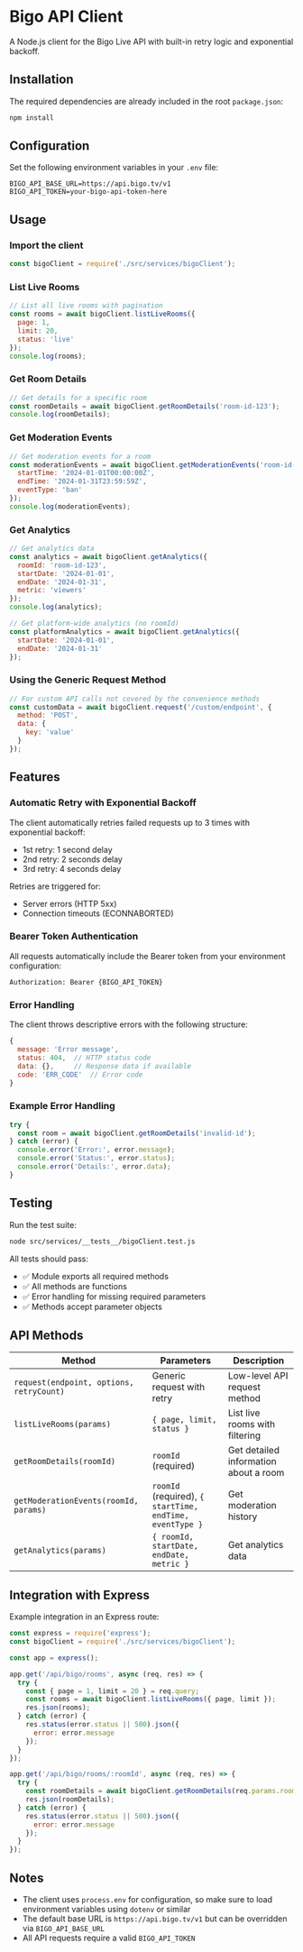 # Bigo API Client

A Node.js client for the Bigo Live API with built-in retry logic and exponential backoff.

## Installation

The required dependencies are already included in the root `package.json`:

```bash
npm install
```

## Configuration

Set the following environment variables in your `.env` file:

```env
BIGO_API_BASE_URL=https://api.bigo.tv/v1
BIGO_API_TOKEN=your-bigo-api-token-here
```

## Usage

### Import the client

```javascript
const bigoClient = require('./src/services/bigoClient');
```

### List Live Rooms

```javascript
// List all live rooms with pagination
const rooms = await bigoClient.listLiveRooms({ 
  page: 1, 
  limit: 20,
  status: 'live'
});
console.log(rooms);
```

### Get Room Details

```javascript
// Get details for a specific room
const roomDetails = await bigoClient.getRoomDetails('room-id-123');
console.log(roomDetails);
```

### Get Moderation Events

```javascript
// Get moderation events for a room
const moderationEvents = await bigoClient.getModerationEvents('room-id-123', {
  startTime: '2024-01-01T00:00:00Z',
  endTime: '2024-01-31T23:59:59Z',
  eventType: 'ban'
});
console.log(moderationEvents);
```

### Get Analytics

```javascript
// Get analytics data
const analytics = await bigoClient.getAnalytics({
  roomId: 'room-id-123',
  startDate: '2024-01-01',
  endDate: '2024-01-31',
  metric: 'viewers'
});
console.log(analytics);

// Get platform-wide analytics (no roomId)
const platformAnalytics = await bigoClient.getAnalytics({
  startDate: '2024-01-01',
  endDate: '2024-01-31'
});
```

### Using the Generic Request Method

```javascript
// For custom API calls not covered by the convenience methods
const customData = await bigoClient.request('/custom/endpoint', {
  method: 'POST',
  data: {
    key: 'value'
  }
});
```

## Features

### Automatic Retry with Exponential Backoff

The client automatically retries failed requests up to 3 times with exponential backoff:
- 1st retry: 1 second delay
- 2nd retry: 2 seconds delay
- 3rd retry: 4 seconds delay

Retries are triggered for:
- Server errors (HTTP 5xx)
- Connection timeouts (ECONNABORTED)

### Bearer Token Authentication

All requests automatically include the Bearer token from your environment configuration:

```
Authorization: Bearer {BIGO_API_TOKEN}
```

### Error Handling

The client throws descriptive errors with the following structure:

```javascript
{
  message: 'Error message',
  status: 404,  // HTTP status code
  data: {},     // Response data if available
  code: 'ERR_CODE'  // Error code
}
```

### Example Error Handling

```javascript
try {
  const room = await bigoClient.getRoomDetails('invalid-id');
} catch (error) {
  console.error('Error:', error.message);
  console.error('Status:', error.status);
  console.error('Details:', error.data);
}
```

## Testing

Run the test suite:

```bash
node src/services/__tests__/bigoClient.test.js
```

All tests should pass:
- ✅ Module exports all required methods
- ✅ All methods are functions
- ✅ Error handling for missing required parameters
- ✅ Methods accept parameter objects

## API Methods

| Method | Parameters | Description |
|--------|-----------|-------------|
| `request(endpoint, options, retryCount)` | Generic request with retry | Low-level API request method |
| `listLiveRooms(params)` | `{ page, limit, status }` | List live rooms with filtering |
| `getRoomDetails(roomId)` | `roomId` (required) | Get detailed information about a room |
| `getModerationEvents(roomId, params)` | `roomId` (required), `{ startTime, endTime, eventType }` | Get moderation history |
| `getAnalytics(params)` | `{ roomId, startDate, endDate, metric }` | Get analytics data |

## Integration with Express

Example integration in an Express route:

```javascript
const express = require('express');
const bigoClient = require('./src/services/bigoClient');

const app = express();

app.get('/api/bigo/rooms', async (req, res) => {
  try {
    const { page = 1, limit = 20 } = req.query;
    const rooms = await bigoClient.listLiveRooms({ page, limit });
    res.json(rooms);
  } catch (error) {
    res.status(error.status || 500).json({ 
      error: error.message 
    });
  }
});

app.get('/api/bigo/rooms/:roomId', async (req, res) => {
  try {
    const roomDetails = await bigoClient.getRoomDetails(req.params.roomId);
    res.json(roomDetails);
  } catch (error) {
    res.status(error.status || 500).json({ 
      error: error.message 
    });
  }
});
```

## Notes

- The client uses `process.env` for configuration, so make sure to load environment variables using `dotenv` or similar
- The default base URL is `https://api.bigo.tv/v1` but can be overridden via `BIGO_API_BASE_URL`
- All API requests require a valid `BIGO_API_TOKEN`
